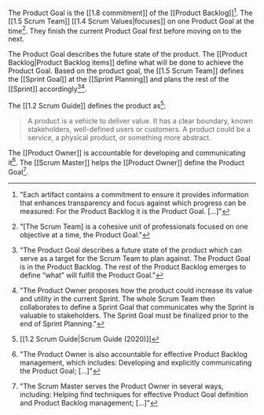 
The Product Goal is the [[1.8 commitment]] of the [[Product Backlog]][^each-artifact-contains].   The [[1.5 Scrum Team]] [[1.4 Scrum Values|focuses]] on one Product Goal at the time[^focus-product-goal]. They finish the current Product Goal first before moving on to the next.

[^each-artifact-contains]: "Each artifact contains a commitment to ensure it provides information that enhances transparency and focus against which progress can be measured: For the Product Backlog it is the Product Goal. \[...\]"[^scrum-guide-2020]
[^focus-product-goal]: "\[The Scrum Team\] is a cohesive unit of professionals focused on one objective at a time, the Product Goal."[^scrum-guide-2020]
[^product-goal-is]: "The Product Goal is the long-term objective for the Scrum Team. They must fulfill (or abandon) one objective before taking on the next."[^scrum-guide-2020]

The Product Goal describes the future state of the product. The [[Product Backlog|Product Backlog items]] define what will be done to achieve the Product Goal. Based on the product goal, the [[1.5 Scrum Team]] defines the [[Sprint Goal]] at the [[Sprint Planning]] and plans the rest of the [[Sprint]] accordingly[^product-goal-describes][^topic-one].

[^product-goal-describes]: "The Product Goal describes a future state of the product which can serve as a target for the Scrum Team to plan against. The Product Goal is in the Product Backlog. The rest of the Product Backlog emerges to define “what” will fulfill the Product Goal."[^scrum-guide-2020]
[^topic-one]: "The Product Owner proposes how the product could increase its value and utility in the current Sprint. The whole Scrum Team then collaborates to define a Sprint Goal that communicates why the Sprint is valuable to stakeholders. The Sprint Goal must be finalized prior to the end of Sprint Planning."[^scrum-guide-2020]

The [[1.2 Scrum Guide]] defines the product as[^scrum-guide-2020]:
> A product is a vehicle to deliver value. It has a clear boundary, known stakeholders, well-defined users or customers. A product could be a service, a physical product, or something more abstract.

The [[Product Owner]] is accountable for developing and communicating it[^po-accountable-for]. The [[Scrum Master]] helps the [[Product Owner]] define the Product Goal[^scrum-master-serves].

[^po-accountable-for]: "The Product Owner is also accountable for effective Product Backlog management, which includes: Developing and explicitly communicating the Product Goal; \[...\]"[^scrum-guide-2020]

[^scrum-master-serves]: "The Scrum Master serves the Product Owner in several ways, including: Helping find techniques for effective Product Goal definition and Product Backlog management; \[...\]"[^scrum-guide-2020]

[^scrum-guide-2020]: [[1.2 Scrum Guide|Scrum Guide (2020)]]
